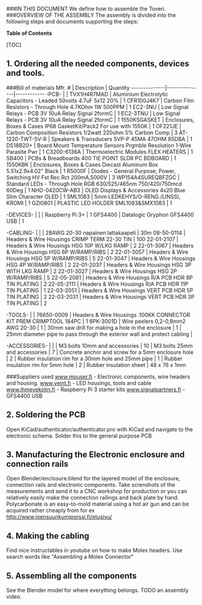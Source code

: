 ###IN THIS DOCUMENT
We define how to assemble the Toveri.
###OVERVIEW OF THE ASSEMBLY
The assembly is divided into the following steps and documents supporting the steps:

**Table of Contents**

[TOC]

## 1. Ordering all the needed components, devices and tools.
###Bill of materials
Mfr. # | Description | Quantity
--------------|---------------|------------
-PCB- | |
TVX1H4R7MAD | Aluminium Electrolytic Capacitors - Leaded 50volts 4.7uF 5x12 20% | 1
CFR100J4K7 | Carbon Film Resistors - Through Hole 4.7KOhm 1W 500PPM | 1
EC2-3NU | Low Signal Relays - PCB 3V 10uA Relay Signal 2formC | 1
EC2-3TNU | Low Signal Relays - PCB 3V 10uA Relay Signal 2formC | 1
1550KSGASKET | Enclosures, Boxes & Cases IP68 GasketKit/Pack2 For use with 1550K | 1
OF221JE | Carbon Composition Resistors 1/2watt 220ohm 5% Carbon Comp | 3
AT-1220-TWT-5V-R | Speakers & Transducers 5VP-P 45MA 47OHM 85DBA | 1
DS18B20+ | Board Mount Temperature Sensors Prgmble Resolution 1-Wire Parasite Pwr | 1
C3200-6136A | Thermoelectric Modules FLEX HEATERS | 1
SB400 | PCBs & Breadboards 400 TIE POINT SLDR PC BDBOARD | 1
1550KBK | Enclosures, Boxes & Cases Diecast Aluminum Box 5.51x2.9x4.02" Black | 1
R5000F | Diodes - General Purpose, Power, Switching HV Fst Rec Rct 200mA,5000V | 3
WP154A4SUREQBFZGC | Standard LEDs - Through Hole RGB 630/525/465nm 750/420/750mcd 60Deg | 1
NHD-0420CW-AB3 | OLED Displays & Accessories 4x20 Blue Slim Character OLED | 1
SML1083 | 5mm LEDKEHYS/O-RENG./LINSSI, KROMI | 1
GZI0801 | PLASTIC LED HOLDER SML1083&SMX1083 | 1

-DEVICES- | |
 | Raspberry Pi 3+ | 1
GFS4400 | Datalogic Gryphon GFS4400 USB | 1

-CABLING- | |
 | 28AWG 20-30 napainen lattakaapeli | 30m
08-50-0114 | Headers & Wire Housings CRIMP TERM 22-30 TIN | 100
22-01-2107 | Headers & Wire Housings HSG 10P W/LKG RAMP | 2
22-01-3067 | Headers & Wire Housings HSG 6P W/RAMP/RIBS | 2
22-01-3057 | Headers & Wire Housings HSG 5P W/RAMP/RIBS | 5
22-01-3047 | Headers & Wire Housings HSG 4P W/RAMP/RIBS | 2
22-01-2037 | Headers & Wire Housings HSG 3P WITH LKG RAMP | 2
22-01-3027 | Headers & Wire Housings HSG 2P W/RAMP/RIBS | 5
22-05-2081 | Headers & Wire Housings R/A PCB HDR 8P TIN PLATING | 2
22-05-2111 | Headers & Wire Housings R/A PCB HDR 11P TIN PLATING | 1
22-03-2051 | Headers & Wire Housings VERT PCB HDR 5P TIN PLATING | 2
22-03-2031 | Headers & Wire Housings VERT PCB HDR 3P TIN PLATING | 2

-TOOLS- | |
76650-0009 | Headers & Wire Housings .100KK CONNECTOR KIT PREM CRIMPTOOL 184PC  | 1
8PK-3001D | Wire peelers 0,2-0,8mm2 AWG 20-30 | 1
 | 30mm saw drill for making a hole in the enclosure | 1
 | 25mm diameter pipe to pass through the exterior wall and protect cabling |

-ACCESSORIES- | |
 | M3 bolts 10mm and accessories | 10
 | M3 bolts 25mm and accessories | 7
 | Concrete anchor and screw for a 5mm enclosure hole  | 2
 | Rubber insulation rim for a 30mm hole and 25mm pipe | 1
 | Rubber insulation rim for 5mm hole | 2
 | Rubber insulation sheet | 48 x 76 x 1mm

###Suppliers used
www.mouser.fi  - Electronic components, wire headers and housing.
www.yeint.fi - LED housings, tools and cable
www.ihmevekotin.fi - Raspberry Pi 3 starter kits
www.signalpartners.fi - GFS4400 USB

## 2. Soldering the PCB
Open KiCad/authenticator/authenticator.pro with KiCad and navigate to the electronic schema. Solder this to the general purpose PCB

## 3. Manufacturing the Electronic enclosure and connection rails
Open Blender/enclosure.blend for the layered model of the enclosure, connection rails and electronic components. Take screnshots of the measurements and send it to a CNC workshop for production or you can relatively easily make the connection railings and back plate by hand. Polycarbonate is an easy-to-mold material using a hot air gun and can be acquired rather cheaply from for ex http://www.joensuunkumiporssi.fi/etusivu/

## 4. Making the cabling
Find nice instructables in youtube on how to make Molex headers. Use search words like "Assembling a Molex Connector"

## 5. Assembling all the components
See the Blender model for where everything belongs.
TODO an assembly video.
